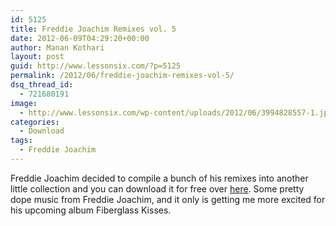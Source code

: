```yaml
---
id: 5125
title: Freddie Joachim Remixes vol. 5
date: 2012-06-09T04:29:20+00:00
author: Manan Kothari
layout: post
guid: http://www.lessonsix.com/?p=5125
permalink: /2012/06/freddie-joachim-remixes-vol-5/
dsq_thread_id:
  - 721680191
image:
  - http://www.lessonsix.com/wp-content/uploads/2012/06/3994828557-1.jpg
categories:
  - Download
tags:
  - Freddie Joachim
---
```

Freddie Joachim decided to compile a bunch of his remixes into another little collection and you can download it for free over <a href="http://www.mediafire.com/?80ld2xa5z04pvk9" target="_blank">here</a>. Some pretty dope music from Freddie Joachim, and it only is getting me more excited for his upcoming album Fiberglass Kisses.